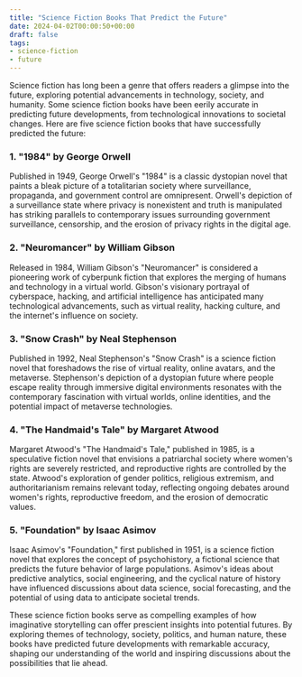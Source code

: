 ```yaml
---
title: "Science Fiction Books That Predict the Future"
date: 2024-04-02T00:00:50+00:00
draft: false
tags: 
- science-fiction
- future
---
```


Science fiction has long been a genre that offers readers a glimpse into the future, exploring potential advancements in technology, society, and humanity. Some science fiction books have been eerily accurate in predicting future developments, from technological innovations to societal changes. Here are five science fiction books that have successfully predicted the future:

### 1. "1984" by George Orwell

Published in 1949, George Orwell's "1984" is a classic dystopian novel that paints a bleak picture of a totalitarian society where surveillance, propaganda, and government control are omnipresent. Orwell's depiction of a surveillance state where privacy is nonexistent and truth is manipulated has striking parallels to contemporary issues surrounding government surveillance, censorship, and the erosion of privacy rights in the digital age.

### 2. "Neuromancer" by William Gibson

Released in 1984, William Gibson's "Neuromancer" is considered a pioneering work of cyberpunk fiction that explores the merging of humans and technology in a virtual world. Gibson's visionary portrayal of cyberspace, hacking, and artificial intelligence has anticipated many technological advancements, such as virtual reality, hacking culture, and the internet's influence on society.

### 3. "Snow Crash" by Neal Stephenson

Published in 1992, Neal Stephenson's "Snow Crash" is a science fiction novel that foreshadows the rise of virtual reality, online avatars, and the metaverse. Stephenson's depiction of a dystopian future where people escape reality through immersive digital environments resonates with the contemporary fascination with virtual worlds, online identities, and the potential impact of metaverse technologies.

### 4. "The Handmaid's Tale" by Margaret Atwood

Margaret Atwood's "The Handmaid's Tale," published in 1985, is a speculative fiction novel that envisions a patriarchal society where women's rights are severely restricted, and reproductive rights are controlled by the state. Atwood's exploration of gender politics, religious extremism, and authoritarianism remains relevant today, reflecting ongoing debates around women's rights, reproductive freedom, and the erosion of democratic values.

### 5. "Foundation" by Isaac Asimov

Isaac Asimov's "Foundation," first published in 1951, is a science fiction novel that explores the concept of psychohistory, a fictional science that predicts the future behavior of large populations. Asimov's ideas about predictive analytics, social engineering, and the cyclical nature of history have influenced discussions about data science, social forecasting, and the potential of using data to anticipate societal trends.

These science fiction books serve as compelling examples of how imaginative storytelling can offer prescient insights into potential futures. By exploring themes of technology, society, politics, and human nature, these books have predicted future developments with remarkable accuracy, shaping our understanding of the world and inspiring discussions about the possibilities that lie ahead.